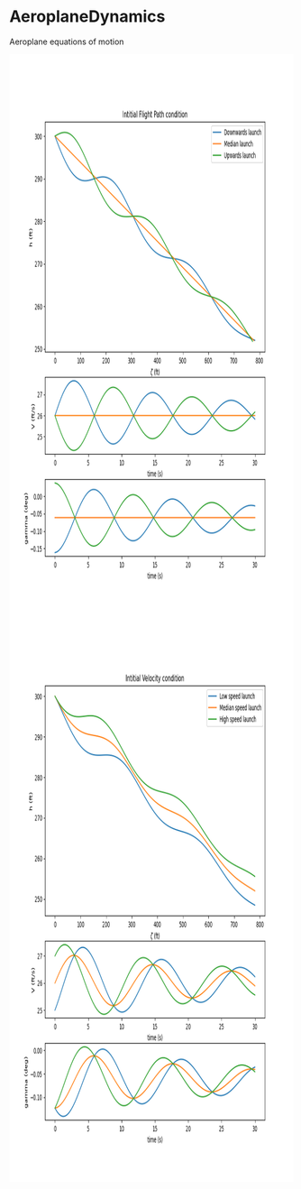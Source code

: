 # AeroplaneDynamics
Aeroplane equations of motion

<img align="left" width="1000" height="1000" src="Initial Flight Path condition Glider.png">
<img align="left" width="1000" height="1000" src="Initial Velocity Condition Glider.png">

